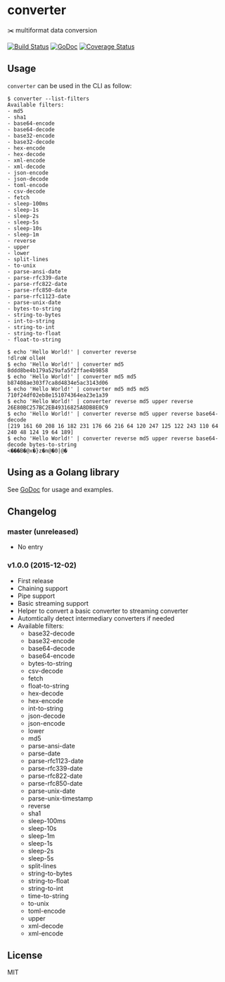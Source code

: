 # converter
:scissors: multiformat data conversion

[![Build Status](https://travis-ci.org/moul/converter.svg?branch=master)](https://travis-ci.org/moul/converter)
[![GoDoc](https://godoc.org/github.com/moul/converter?status.svg)](https://godoc.org/github.com/moul/converter)
[![Coverage Status](https://coveralls.io/repos/moul/converter/badge.svg?branch=master&service=github)](https://coveralls.io/github/moul/converter?branch=master)

## Usage

`converter` can be used in the CLI as follow:

```console
$ converter --list-filters
Available filters:
- md5
- sha1
- base64-encode
- base64-decode
- base32-encode
- base32-decode
- hex-encode
- hex-decode
- xml-encode
- xml-decode
- json-encode
- json-decode
- toml-encode
- csv-decode
- fetch
- sleep-100ms
- sleep-1s
- sleep-2s
- sleep-5s
- sleep-10s
- sleep-1m
- reverse
- upper
- lower
- split-lines
- to-unix
- parse-ansi-date
- parse-rfc339-date
- parse-rfc822-date
- parse-rfc850-date
- parse-rfc1123-date
- parse-unix-date
- bytes-to-string
- string-to-bytes
- int-to-string
- string-to-int
- string-to-float
- float-to-string
```

```console
$ echo 'Hello World!' | converter reverse
!dlroW olleH
$ echo 'Hello World!' | converter md5
8ddd8be4b179a529afa5f2ffae4b9858
$ echo 'Hello World!' | converter md5 md5
b87408ae303f7ca8d4834e5ac3143d06
$ echo 'Hello World!' | converter md5 md5 md5
710f24df02eb8e151074364ea23e1a39
$ echo 'Hello World!' | converter reverse md5 upper reverse
26E80BC257BC2EB49316825A8DB8E0C9
$ echo 'Hello World!' | converter reverse md5 upper reverse base64-decode
[219 161 60 208 16 182 231 176 66 216 64 120 247 125 122 243 110 64 240 48 124 19 64 189]
$ echo 'Hello World!' | converter reverse md5 upper reverse base64-decode bytes-to-string
ۡ<���B�@x�}z�n@�0|@�
```

## Using as a Golang library

See [GoDoc](https://godoc.org/github.com/moul/converter) for usage and examples.

## Changelog

### master (unreleased)

* No entry

### v1.0.0 (2015-12-02)

* First release
* Chaining support
* Pipe support
* Basic streaming support
* Helper to convert a basic converter to streaming converter
* Automtically detect intermediary converters if needed
* Available filters:
  * base32-decode
  * base32-encode
  * base64-decode
  * base64-encode
  * bytes-to-string
  * csv-decode
  * fetch
  * float-to-string
  * hex-decode
  * hex-encode
  * int-to-string
  * json-decode
  * json-encode
  * lower
  * md5
  * parse-ansi-date
  * parse-date
  * parse-rfc1123-date
  * parse-rfc339-date
  * parse-rfc822-date
  * parse-rfc850-date
  * parse-unix-date
  * parse-unix-timestamp
  * reverse
  * sha1
  * sleep-100ms
  * sleep-10s
  * sleep-1m
  * sleep-1s
  * sleep-2s
  * sleep-5s
  * split-lines
  * string-to-bytes
  * string-to-float
  * string-to-int
  * time-to-string
  * to-unix
  * toml-encode
  * upper
  * xml-decode
  * xml-encode

## License

MIT
